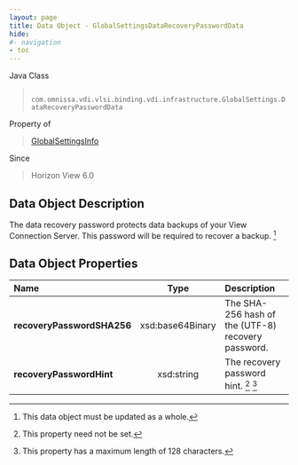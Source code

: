 ```yaml
---
layout: page
title: Data Object - GlobalSettingsDataRecoveryPasswordData
hide:
#- navigation
- toc
---
```






Java Class
> ` com.omnissa.vdi.vlsi.binding.vdi.infrastructure.GlobalSettings.DataRecoveryPasswordData`

Property of
> [GlobalSettingsInfo](vdi.infrastructure.GlobalSettings.GlobalSettingsInfo.md#field_detail)

Since
> Horizon View 6.0


## Data Object Description

The data recovery password protects data backups of your View Connection Server. This password will be required to recover a backup.
 [^167]



## Data Object Properties

 Name | Type | Description
:---|:---:|:---
**recoveryPasswordSHA256**|  xsd:base64Binary|  The SHA-256 hash of the (UTF-8) recovery password.
**recoveryPasswordHint**|  xsd:string|  The recovery password hint. [^1] [^267]


 


[^1]: This property need not be set.
[^167]: This data object must be updated as a whole.
[^267]: This property has a maximum length of 128 characters.